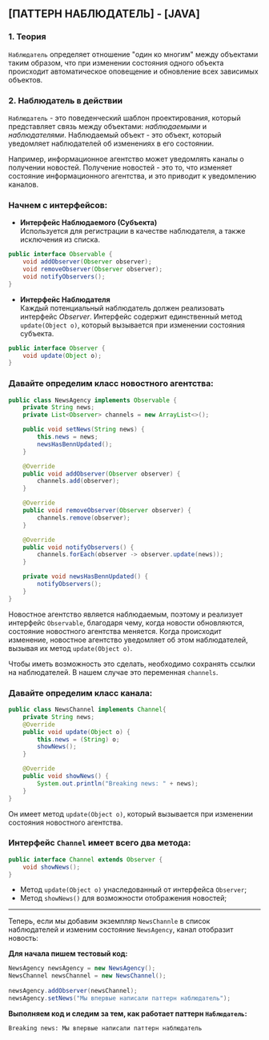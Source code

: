 

## [ПАТТЕРН НАБЛЮДАТЕЛЬ] - [JAVA]

### 1. Теория
`Наблюдатель` определяет отношение "один ко многим" между объектами
таким образом, что при изменении состояния одного объекта происходит
автоматическое оповещение и обновление всех зависимых объектов.    
### 2. Наблюдатель в действии
`Наблюдатель` - это поведенческий шаблон проектирования, который
представляет связь между объектами: *наблюдаемыми* и *наблюдателями*.
Наблюдаемый объект - это объект, который уведомляет наблюдателей об
изменениях в его состоянии.

Например, информационное агентство может уведомлять каналы о получении
новостей. Получение новостей - это то, что изменяет состояние информационного
агентства, и это приводит к уведомлению каналов.

### Начнем с интерфейсов:   
* **Интерфейс Наблюдаемого (Субъекта)**  
Используется для регистрации в качестве наблюдателя, а также исключения
из списка.
```java
public interface Observable {
    void addObserver(Observer observer);
    void removeObserver(Observer observer);
    void notifyObservers();
}
```
* **Интерфейс Наблюдателя**  
Каждый потенциальный наблюдатель должен реализовать интерфейс *Observer*.
Интерфейс содержит единственный метод `update(Object o)`, который вызывается при
изменении состояния субъекта.  
```java
public interface Observer {
    void update(Object o);
}
```
### Давайте определим класс новостного агентства:

```java
public class NewsAgency implements Observable {
    private String news;
    private List<Observer> channels = new ArrayList<>();

    public void setNews(String news) {
        this.news = news;
        newsHasBennUpdated();
    }

    @Override
    public void addObserver(Observer observer) {
        channels.add(observer);
    }

    @Override
    public void removeObserver(Observer observer) {
        channels.remove(observer);
    }

    @Override
    public void notifyObservers() {
        channels.forEach(observer -> observer.update(news));
    }

    private void newsHasBennUpdated() {
        notifyObservers();
    }
}
```
Новостное агентство является наблюдаемым, поэтому и реализует интерфейс `Observable`,
благодаря чему, когда новости обновляются, состояние новостного агентства меняется.
Когда происходит изменение, новостное агентство уведомляет об этом наблюдателей,
вызывая их метод `update(Object o)`.  

Чтобы иметь возможность это сделать, необходимо сохранять ссылки на наблюдателей.
В нашем случае это переменная `channels`.

### Давайте определим класс канала:
```java
public class NewsChannel implements Channel{
    private String news;
    @Override
    public void update(Object o) {
        this.news = (String) o;
        showNews();
    }

    @Override
    public void showNews() {
        System.out.println("Breaking news: " + news);
    }
}
```
Он имеет метод `update(Object o)`, который вызывается при изменении состояния новостного
агентства.
### Интерфейс `Channel` имеет всего два метода:
```java
public interface Channel extends Observer {
    void showNews();
}
```
* Метод `update(Object o)` унаследованный от интерфейса `Observer`;
* Метод `showNews()` для возможности отображения новостей;
___
Теперь, если мы добавим экземпляр `NewsChannle` в список наблюдателей и изменим состояние
`NewsAgency`, канал отобразит новость:  

**Для начала пишем тестовый код:**
```java
NewsAgency newsAgency = new NewsAgency();
NewsChannel newsChannel = new NewsChannel();
        
newsAgency.addObserver(newsChannel);
newsAgency.setNews("Мы впервые написали паттерн наблюдатель");
```
**Выполняем код и следим за тем, как работает паттерн `Наблюдатель`:**
```
Breaking news: Мы впервые написали паттерн наблюдатель
```